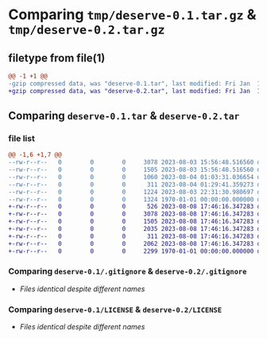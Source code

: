 # Comparing `tmp/deserve-0.1.tar.gz` & `tmp/deserve-0.2.tar.gz`

## filetype from file(1)

```diff
@@ -1 +1 @@
-gzip compressed data, was "deserve-0.1.tar", last modified: Fri Jan  1 00:00:00 2016, max compression
+gzip compressed data, was "deserve-0.2.tar", last modified: Fri Jan  1 00:00:00 2016, max compression
```

## Comparing `deserve-0.1.tar` & `deserve-0.2.tar`

### file list

```diff
@@ -1,6 +1,7 @@
--rw-r--r--   0        0        0     3078 2023-08-03 15:56:48.516560 deserve-0.1/.gitignore
--rw-r--r--   0        0        0     1505 2023-08-03 15:56:48.516560 deserve-0.1/LICENSE
--rw-r--r--   0        0        0     1060 2023-08-04 01:03:31.036654 deserve-0.1/README.md
--rw-r--r--   0        0        0      311 2023-08-04 01:29:41.359273 deserve-0.1/pyproject.toml
--rw-r--r--   0        0        0     1224 2023-08-03 22:31:30.980697 deserve-0.1/src/deserve.py
--rw-r--r--   0        0        0     1324 1970-01-01 00:00:00.000000 deserve-0.1/PKG-INFO
+-rw-r--r--   0        0        0      526 2023-08-08 17:46:16.347283 deserve-0.2/.github/workflows/publish.yml
+-rw-r--r--   0        0        0     3078 2023-08-08 17:46:16.347283 deserve-0.2/.gitignore
+-rw-r--r--   0        0        0     1505 2023-08-08 17:46:16.347283 deserve-0.2/LICENSE
+-rw-r--r--   0        0        0     2035 2023-08-08 17:46:16.347283 deserve-0.2/README.md
+-rw-r--r--   0        0        0      311 2023-08-08 17:46:16.347283 deserve-0.2/pyproject.toml
+-rw-r--r--   0        0        0     2062 2023-08-08 17:46:16.347283 deserve-0.2/src/deserve.py
+-rw-r--r--   0        0        0     2299 1970-01-01 00:00:00.000000 deserve-0.2/PKG-INFO
```

### Comparing `deserve-0.1/.gitignore` & `deserve-0.2/.gitignore`

 * *Files identical despite different names*

### Comparing `deserve-0.1/LICENSE` & `deserve-0.2/LICENSE`

 * *Files identical despite different names*

